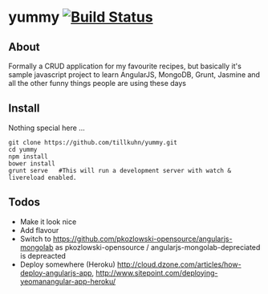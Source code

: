 yummy [![Build Status](https://travis-ci.org/tillkuhn/yummy.svg?branch=master)](https://travis-ci.org/tillkuhn/yummy) 
=====

About
-----
Formally a CRUD application for my favourite recipes, but basically it's sample javascript project to learn AngularJS, MongoDB, Grunt, Jasmine and all the other funny things people are using these days

Install
----------------
Nothing special here ...

    git clone https://github.com/tillkuhn/yummy.git
    cd yummy
    npm install
    bower install	    
    grunt serve   #This will run a development server with watch & livereload enabled.
	
Todos
----
* Make it look nice
* Add flavour
* Switch to https://github.com/pkozlowski-opensource/angularjs-mongolab as pkozlowski-opensource / angularjs-mongolab-depreciated is depreacted
* Deploy somewhere (Heroku) http://cloud.dzone.com/articles/how-deploy-angularjs-app, http://www.sitepoint.com/deploying-yeomanangular-app-heroku/